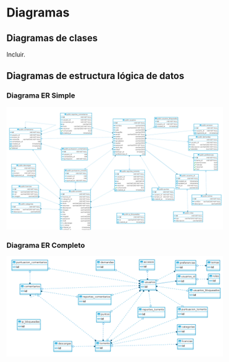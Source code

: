 # Diagramas

## Diagramas de clases

Incluir.

## Diagramas de estructura lógica de datos



### Diagrama ER Simple

![Diagrama ER](images/Diagrama-ER-Completo.png)

### Diagrama ER Completo
![Diagrama ER](images/Diagrama-ER-para-DB.png)

